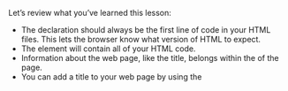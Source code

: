 Let’s review what you’ve learned this lesson:

- The <!DOCTYPE html> declaration should always be the first line of code in your HTML files. This lets the browser know what version of HTML to expect.
- The <html> element will contain all of your HTML code.
- Information about the web page, like the title, belongs within the <head> of the page.
- You can add a title to your web page by using the <title> element, inside of the head.
- A webpage’s title appears in a browser’s tab.
- Anchor tags (<a>) are used to link to internal pages, external pages or content on the same page.
- You can create sections on a webpage and jump to them using <a> tags and adding ids to the elements you wish to jump to.
- Whitespace between HTML elements helps make code easier to read while not changing how elements appear in the browser.
- Indentation also helps make code easier to read. It makes parent-child relationships visible.
- Comments are written in HTML using the following syntax: <!-- comment -->.

Take some time to edit the workspace you created and observe how it changes!
